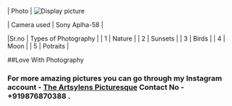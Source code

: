 | Photo | ![Display picture](Photo/EDIT.jpg) 








| Camera used | Sony Aplha-58 |


|Sr.no | Types of Photography |
| 1 | Nature |
| 2 | Sunsets |
| 3 | Birds |
| 4 | Moon |
| 5 | Potraits |

 ##Love With Photography


### For more amazing pictures you can go through my Instagram account - [The Artsylens Picturesque](https://www.instagram.com/artsylenspicturesque/) Contact No - +919876870388 .
